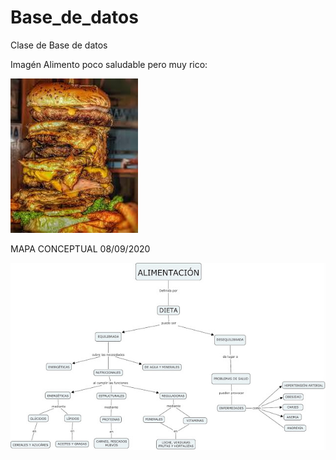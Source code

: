 # Base_de_datos
Clase de Base de datos

Imagén Alimento poco saludable pero muy rico:

![alt text](https://github.com/abarretopo/Base_de_datos/blob/Im%C3%A1gen/hamburguesa.jpg)




MAPA CONCEPTUAL 08/09/2020

![alt text](https://github.com/abarretopo/Base_de_datos/blob/Mapa_Conceptual/MAPA%20CONCEPTUAL%20ALIMENTACION.jpg)

